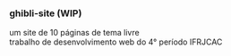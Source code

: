 ### ghibli-site (WIP)
um site de 10 páginas de tema livre <br>
trabalho de desenvolvimento web do 4° período IFRJCAC
